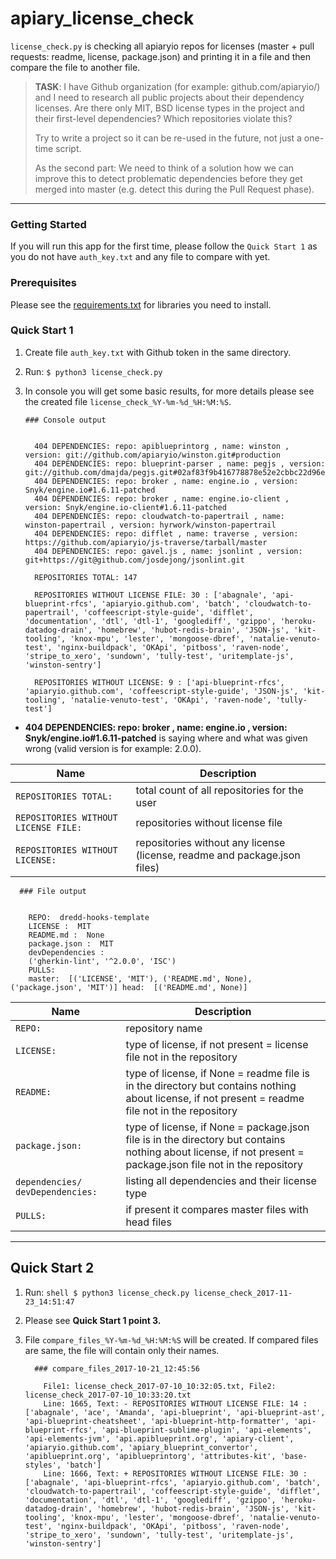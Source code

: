 # apiary_license_check

`license_check.py` is checking all apiaryio repos for licenses (master + pull requests: readme, license, package.json) and printing it in a file and then compare the file to another file.

> **TASK**:
>I have Github organization (for example: github.com/apiaryio/) and I
>need to research all public projects about their dependency licenses.
>Are there only MIT, BSD license types in the project and their
>first-level dependencies? Which repositories violate this?
>
>Try to write a project so it can be re-used in the future, not just a
>one-time script.
>
>As the second part: We need to think of a solution how we can improve
>this to detect problematic dependencies before they get merged into
>master (e.g. detect this during the Pull Request phase).

---

### Getting Started

If you will run this app for the first time, please follow the `Quick Start 1` as you do not have `auth_key.txt` and any file to compare with yet. 

### Prerequisites

Please see the [requirements.txt](https://github.com/tystar86/apiary_license_check/blob/master/requirements.txt) for libraries you need to install.


### Quick Start 1

1.  Create file `auth_key.txt` with Github token in the same directory.
    
2.  Run:
        ```
        $ python3 license_check.py
        ```
    
3. In console you will get some basic results, for more details please see the created file `license_check_%Y-%m-%d_%H:%M:%S`.
      ```
      ### Console output


        404 DEPENDENCIES: repo: apiblueprintorg , name: winston , version: git://github.com/apiaryio/winston.git#production
        404 DEPENDENCIES: repo: blueprint-parser , name: pegjs , version: git://github.com/dmajda/pegjs.git#02af83f9b416778878e52e2cbbc22d96e312164e
        404 DEPENDENCIES: repo: broker , name: engine.io , version: Snyk/engine.io#1.6.11-patched
        404 DEPENDENCIES: repo: broker , name: engine.io-client , version: Snyk/engine.io-client#1.6.11-patched
        404 DEPENDENCIES: repo: cloudwatch-to-papertrail , name:  winston-papertrail , version: hyrwork/winston-papertrail
        404 DEPENDENCIES: repo: difflet , name: traverse , version: https://github.com/apiaryio/js-traverse/tarball/master
        404 DEPENDENCIES: repo: gavel.js , name: jsonlint , version: git+https://git@github.com/josdejong/jsonlint.git

        REPOSITORIES TOTAL: 147

        REPOSITORIES WITHOUT LICENSE FILE: 30 : ['abagnale', 'api-blueprint-rfcs', 'apiaryio.github.com', 'batch', 'cloudwatch-to-papertrail', 'coffeescript-style-guide', 'difflet', 'documentation', 'dtl', 'dtl-1', 'googlediff', 'gzippo', 'heroku-datadog-drain', 'homebrew', 'hubot-redis-brain', 'JSON-js', 'kit-tooling', 'knox-mpu', 'lester', 'mongoose-dbref', 'natalie-venuto-test', 'nginx-buildpack', 'OKApi', 'pitboss', 'raven-node', 'stripe_to_xero', 'sundown', 'tully-test', 'uritemplate-js', 'winston-sentry']

        REPOSITORIES WITHOUT LICENSE: 9 : ['api-blueprint-rfcs', 'apiaryio.github.com', 'coffeescript-style-guide', 'JSON-js', 'kit-tooling', 'natalie-venuto-test', 'OKApi', 'raven-node', 'tully-test']
      ```
* **404 DEPENDENCIES: repo: broker , name: engine.io , version: Snyk/engine.io#1.6.11-patched** 
      is saying where and what was given wrong (valid version is for example: 2.0.0).
     
     
Name                                  | Description
------------------------------------- | ----------------------------------------------------------
`REPOSITORIES TOTAL:`                 | total count of all repositories for the user
`REPOSITORIES WITHOUT LICENSE FILE:`  | repositories without license file
`REPOSITORIES WITHOUT LICENSE:`       | repositories without any license (license, readme and package.json files)



```     
  ### File output


    REPO:  dredd-hooks-template
    LICENSE :  MIT
    README.md :  None
    package.json :  MIT
    devDependencies : 
    ('gherkin-lint', '^2.0.0', 'ISC')
    PULLS:
    master:  [('LICENSE', 'MIT'), ('README.md', None), ('package.json', 'MIT')] head:  [('README.md', None)]
 ```
 
Name                                     | Description
---------------------------------------- | ----------------------------------------------------------
`REPO:`                                  | repository name
`LICENSE:`                               | type of license, if not present = license file not in the repository
`README:`                                | type of license, if None = readme file is in the directory but contains nothing about license, if not present = readme file not in the repository
`package.json:`                          | type of license, if None = package.json file is in the directory but contains nothing about license, if not present = package.json file not in the repository
`dependencies/ devDependencies:`         | listing all dependencies and their license type
`PULLS:                            `     | if present it compares master files with head files


---


## Quick Start 2

1.  Run:
        ```shell
        $ python3 license_check.py license_check_2017-11-23_14:51:47
        ```
    
2. Please see **Quick Start 1 point 3.** 
   
      
3. File `compare_files_%Y-%m-%d_%H:%M:%S` will be created. If compared files are same, the file will contain only their names.
    ```     
      ### compare_files_2017-10-21_12:45:56

        File1: license_check_2017-07-10_10:32:05.txt, File2: license_check_2017-07-10_10:33:20.txt 
        Line: 1665, Text: - REPOSITORIES WITHOUT LICENSE FILE: 14 : ['abagnale', 'ace', 'Amanda', 'api-blueprint', 'api-blueprint-ast', 'api-blueprint-cheatsheet', 'api-blueprint-http-formatter', 'api-blueprint-rfcs', 'api-blueprint-sublime-plugin', 'api-elements', 'api-elements-jvm', 'api.apiblueprint.org', 'apiary-client', 'apiaryio.github.com', 'apiary_blueprint_convertor', 'apiblueprint.org', 'apiblueprintorg', 'attributes-kit', 'base-styles', 'batch']
        Line: 1666, Text: + REPOSITORIES WITHOUT LICENSE FILE: 30 : ['abagnale', 'api-blueprint-rfcs', 'apiaryio.github.com', 'batch', 'cloudwatch-to-papertrail', 'coffeescript-style-guide', 'difflet', 'documentation', 'dtl', 'dtl-1', 'googlediff', 'gzippo', 'heroku-datadog-drain', 'homebrew', 'hubot-redis-brain', 'JSON-js', 'kit-tooling', 'knox-mpu', 'lester', 'mongoose-dbref', 'natalie-venuto-test', 'nginx-buildpack', 'OKApi', 'pitboss', 'raven-node', 'stripe_to_xero', 'sundown', 'tully-test', 'uritemplate-js', 'winston-sentry']
      ```
